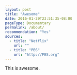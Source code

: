 ```yaml
---
layout: post
title: "Awesome"
date: 2016-01-29T23:51:35-08:00
pageType: Documentary
permalink: /about/
recommendation: "Yes"
sources:
  - title: "Netflix"
    url: ""
  - title: "PBS"
    url: "http://PBS.org"
---
```


This is awesome.